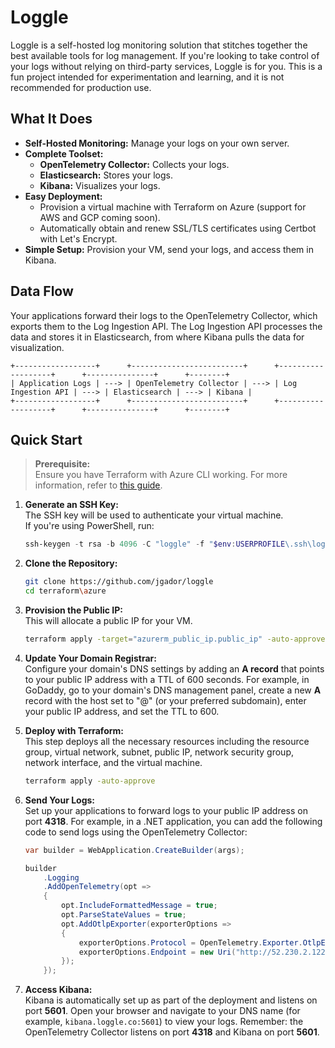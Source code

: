 # Loggle

Loggle is a self-hosted log monitoring solution that stitches together the best available tools for log management. If you're looking to take control of your logs without relying on third-party services, Loggle is for you. This is a fun project intended for experimentation and learning, and it is not recommended for production use.

## What It Does

- **Self-Hosted Monitoring:** Manage your logs on your own server.
- **Complete Toolset:**  
  - **OpenTelemetry Collector:** Collects your logs.  
  - **Elasticsearch:** Stores your logs.  
  - **Kibana:** Visualizes your logs.
- **Easy Deployment:**  
  - Provision a virtual machine with Terraform on Azure (support for AWS and GCP coming soon).  
  - Automatically obtain and renew SSL/TLS certificates using Certbot with Let's Encrypt.
- **Simple Setup:** Provision your VM, send your logs, and access them in Kibana.

## Data Flow

Your applications forward their logs to the OpenTelemetry Collector, which exports them to the Log Ingestion API. The Log Ingestion API processes the data and stores it in Elasticsearch, from where Kibana pulls the data for visualization.

```plaintext
+------------------+      +-------------------------+      +-------------------+      +---------------+      +--------+
| Application Logs | ---> | OpenTelemetry Collector | ---> | Log Ingestion API | ---> | Elasticsearch | ---> | Kibana |
+------------------+      +-------------------------+      +-------------------+      +---------------+      +--------+
```

## Quick Start
> **Prerequisite:**  
> Ensure you have Terraform with Azure CLI working. For more information, refer to [this guide](https://learn.microsoft.com/en-us/azure/developer/terraform/get-started-windows-bash).


1. **Generate an SSH Key:**  
   The SSH key will be used to authenticate your virtual machine.  
   If you're using PowerShell, run:
    ```powershell
    ssh-keygen -t rsa -b 4096 -C "loggle" -f "$env:USERPROFILE\.ssh\loggle" -N ""
    ```

2. **Clone the Repository:**  
    ```bash
    git clone https://github.com/jgador/loggle
    cd terraform\azure
    ```

3. **Provision the Public IP:**  
    This will allocate a public IP for your VM.
    ```bash
    terraform apply -target="azurerm_public_ip.public_ip" -auto-approve
    ```

4. **Update Your Domain Registrar:**  
    Configure your domain's DNS settings by adding an **A record** that points to your public IP address with a TTL of 600 seconds. For example, in GoDaddy, go to your domain's DNS management panel, create a new **A** record with the host set to "@" (or your preferred subdomain), enter your public IP address, and set the TTL to 600.

5. **Deploy with Terraform:**  
    This step deploys all the necessary resources including the resource group, virtual network, subnet, public IP, network security group, network interface, and the virtual machine.
    ```bash
    terraform apply -auto-approve
    ```

6. **Send Your Logs:**  
    Set up your applications to forward logs to your public IP address on port **4318**. For example, in a .NET application, you can add the following code to send logs using the OpenTelemetry Collector:  
    ```csharp
    var builder = WebApplication.CreateBuilder(args);

    builder
        .Logging
        .AddOpenTelemetry(opt =>
        {
            opt.IncludeFormattedMessage = true;
            opt.ParseStateValues = true;
            opt.AddOtlpExporter(exporterOptions =>
            {
                exporterOptions.Protocol = OpenTelemetry.Exporter.OtlpExportProtocol.HttpProtobuf;
                exporterOptions.Endpoint = new Uri("http://52.230.2.122:4318/v1/logs");
            });
        });
    ```

7. **Access Kibana:**  
    Kibana is automatically set up as part of the deployment and listens on port **5601**. Open your browser and navigate to your DNS name (for example, `kibana.loggle.co:5601`) to view your logs. Remember: the OpenTelemetry Collector listens on port **4318** and Kibana on port **5601**.